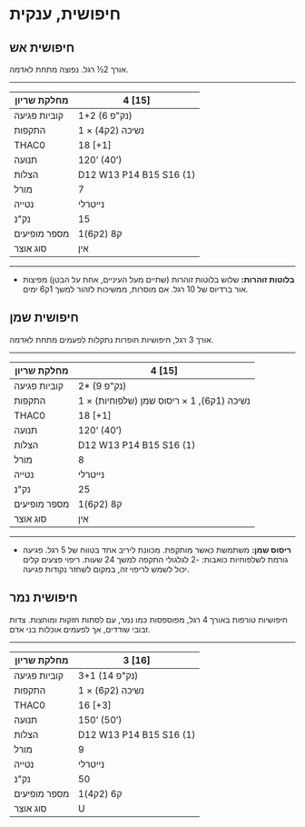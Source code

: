 # חיפושית, ענקית

## חיפושית אש

אורך 2½ רגל. נפוצה מתחת לאדמה.

------

| מחלקת שריון     | 4 [15]                  |
| ---------------- | ----------------------- |
| קוביות פגיעה     | 1+2 (6 נק"פ)            |
| התקפות           | 1 × נשיכה (2ק4)         |
| THAC0            | 18 [+1]                 |
| תנועה            | 120’ (40’)              |
| הצלות            | D12 W13 P14 B15 S16 (1) |
| מורל             | 7                       |
| נטייה            | נייטרלי                |
| נק"נ             | 15                      |
| מספר מופיעים     | 1ק8 (2ק6)               |
| סוג אוצר         | אין                     |

------

- **בלוטות זוהרות:** שלוש בלוטות זוהרות (שתיים מעל העיניים, אחת על הבטן) מפיצות אור ברדיוס של 10 רגל. אם מוסרות, ממשיכות לזהור למשך 1ק6 ימים.

## חיפושית שמן

אורך 3 רגל, חיפושיות חופרות נתקלות לפעמים מתחת לאדמה.

------

| מחלקת שריון     | 4 [15]                                     |
| ---------------- | ------------------------------------------ |
| קוביות פגיעה     | 2* (9 נק"פ)                                |
| התקפות           | 1 × נשיכה (1ק6), 1 × ריסוס שמן (שלפוחיות) |
| THAC0            | 18 [+1]                                    |
| תנועה            | 120’ (40’)                                 |
| הצלות            | D12 W13 P14 B15 S16 (1)                    |
| מורל             | 8                                          |
| נטייה            | נייטרלי                                   |
| נק"נ             | 25                                         |
| מספר מופיעים     | 1ק8 (2ק6)                                  |
| סוג אוצר         | אין                                        |

------

- **ריסוס שמן:** משתמשת כאשר מותקפת. מכוונת ליריב אחד בטווח של 5 רגל. פגיעה גורמת לשלפוחיות כואבות: -2 לגלגולי התקפה למשך 24 שעות. ריפוי פצעים קלים יכול לשמש לריפוי זה, במקום לשחזר נקודות פגיעה.

## חיפושית נמר

חיפושיות טורפות באורך 4 רגל, מפוספסות כמו נמר, עם לסתות חזקות ומוחצות. צדות זבובי שודדים, אך לפעמים אוכלות בני אדם.

------

| מחלקת שריון     | 3 [16]                  |
| ---------------- | ----------------------- |
| קוביות פגיעה     | 3+1 (14 נק"פ)           |
| התקפות           | 1 × נשיכה (2ק6)         |
| THAC0            | 16 [+3]                 |
| תנועה            | 150’ (50’)              |
| הצלות            | D12 W13 P14 B15 S16 (1) |
| מורל             | 9                       |
| נטייה            | נייטרלי                |
| נק"נ             | 50                      |
| מספר מופיעים     | 1ק6 (2ק4)               |
| סוג אוצר         | U                       |